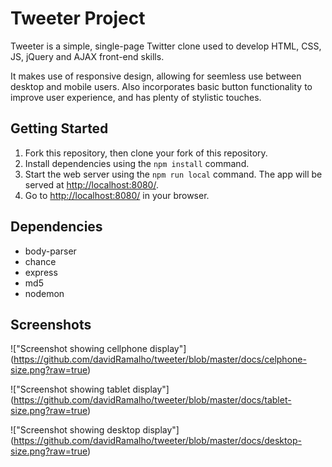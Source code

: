 # Tweeter Project

Tweeter is a simple, single-page Twitter clone used to develop HTML, CSS, JS, jQuery and AJAX front-end skills.

It makes use of responsive design, allowing for seemless use between desktop and mobile users. Also incorporates basic button functionality to improve user experience, and has plenty of stylistic touches. 

## Getting Started

1. Fork this repository, then clone your fork of this repository.
2. Install dependencies using the `npm install` command.
3. Start the web server using the `npm run local` command. The app will be served at <http://localhost:8080/>.
4. Go to <http://localhost:8080/> in your browser.

## Dependencies

- body-parser
- chance
- express
- md5
- nodemon

## Screenshots
!["Screenshot showing cellphone display"] (https://github.com/davidRamalho/tweeter/blob/master/docs/celphone-size.png?raw=true)

!["Screenshot showing tablet display"] (https://github.com/davidRamalho/tweeter/blob/master/docs/tablet-size.png?raw=true)

!["Screenshot showing desktop display"] (https://github.com/davidRamalho/tweeter/blob/master/docs/desktop-size.png?raw=true)